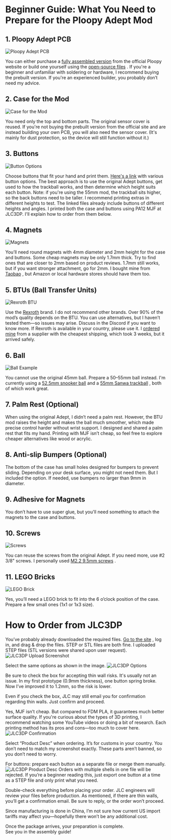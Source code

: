 
# Beginner Guide: What You Need to Prepare for the Ploopy Adept Mod

## 1. Ploopy Adept PCB
   ![Ploopy Adept PCB](https://github.com/Dexter-KBD/mod/blob/1e3f978ae3a59751fb3961051025207c8c4c8a05/50-55mm%20Ball%20(Thinner%20Bezel)/Image/What%20you%20need%20to%20prepare/ploopy%20adept%20pcb.JPEG?raw=true)

You can either purchase a [fully assembled version](https://ploopy.co/shop/adept-trackball-fully-assembled/)
 from the official Ploopy website or build one yourself using the [open-source files](https://github.com/ploopyco/adept-trackball/tree/master/hardware/electronics)
. If you're a beginner and unfamiliar with soldering or hardware, I recommend buying the prebuilt version. If you're an experienced builder, you probably don’t need my advice.

## 2. Case for the Mod
![Case for the Mod](https://github.com/Dexter-KBD/mod/blob/2214381592c6c7575f5236278ba0c75243d5aece/50-55mm%20Ball%20(Thinner%20Bezel)/Image/What%20you%20need%20to%20prepare/case.JPEG?raw=true)

You need only the top and bottom parts. The original sensor cover is reused. If you're not buying the prebuilt version from the official site and are instead building your own PCB, you will also need the sensor cover. (It's mainly for dust protection, so the device will still function without it.)

## 3. Buttons
![Button Options](https://github.com/Dexter-KBD/mod/blob/2214381592c6c7575f5236278ba0c75243d5aece/50-55mm%20Ball%20(Thinner%20Bezel)/Image/What%20you%20need%20to%20prepare/button.JPEG?raw=true)

Choose buttons that fit your hand and print them. [Here's a link](https://github.com/adept-anyball/mod/tree/master/buttons)
 with various button options. The best approach is to use the original Adept buttons, get used to how the trackball works, and then determine which height suits each button. Note: if you're using the 55mm mod, the trackball sits higher, so the back buttons need to be taller. I recommend printing extras in different heights to test. The linked files already include buttons of different heights and angles.
I printed both the case and buttons using PA12 MJF at JLC3DP. I'll explain how to order from them below.

## 4. Magnets
![Magnets](https://github.com/Dexter-KBD/mod/blob/86766393406f16cc5e7c91220ca6cac66c7ee5b8/50-55mm%20Ball%20(Thinner%20Bezel)/Image/What%20you%20need%20to%20prepare/magnet.JPEG?raw=true)

You’ll need round magnets with 4mm diameter and 2mm height for the case and buttons. Some cheap magnets may be only 1.7mm thick. Try to find ones that are closer to 2mm based on product reviews. 1.7mm still works, but if you want stronger attachment, go for 2mm. I bought mine from [Taobao](https://item.taobao.com/item.htm?_u=b206uqikd120b5&id=625305954944&spm=a1z09.2.0.0.7f582e8dCcXpoh)
, but Amazon or local hardware stores should have them too.

## 5. BTUs (Ball Transfer Units)
![Rexroth BTU](https://github.com/Dexter-KBD/mod/blob/86766393406f16cc5e7c91220ca6cac66c7ee5b8/50-55mm%20Ball%20(Thinner%20Bezel)/Image/What%20you%20need%20to%20prepare/rexroth.JPEG?raw=true)

Use the [Rexroth](https://www.robaraindustries.com/en/product/42563/ball-transfer-units-r053010810-ku-b8-ofk-rex.html)
 brand. I do not recommend other brands. Over 90% of the mod’s quality depends on the BTU. You can use alternatives, but I haven’t tested them—so issues may arise. Discuss in the Discord if you want to know more. If Rexroth is available in your country, please use it. I [ordered mine](https://www.robaraindustries.com/en/product/42563/ball-transfer-units-r053010810-ku-b8-ofk-rex.html)
 from a supplier with the cheapest shipping, which took 3 weeks, but it arrived safely.

## 6. Ball
![Ball Example](https://github.com/Dexter-KBD/mod/blob/d0c041ce82b9a391e1d5a0b9aec43c3216a7e157/50-55mm%20Ball%20(Thinner%20Bezel)/Image/What%20you%20need%20to%20prepare/ball.JPEG?raw=true)

You cannot use the original 45mm ball. Prepare a 50–55mm ball instead. I'm currently using a [52.5mm snooker ball](http://item.taobao.com/item.htm?_u=b206uqikd1f786&id=716787460543&spm=a1z09.2.0.0.7f582e8dCcXpoh)
 and a [55mm Sanwa trackball](https://item.taobao.com/item.htm?_u=b206uqikd1fe7f&id=724775117995&spm=a1z09.2.0.0.7f582e8dCcXpoh)
, both of which work great.

## 7. Palm Rest (Optional)
When using the original Adept, I didn’t need a palm rest. However, the BTU mod raises the height and makes the ball much smoother, which made precise control harder without wrist support. I designed and shared a palm rest that fits my hand. Printing with MJF isn’t cheap, so feel free to explore cheaper alternatives like wood or acrylic.

## 8. Anti-slip Bumpers (Optional)
The bottom of the case has small holes designed for bumpers to prevent sliding. Depending on your desk surface, you might not need them. But I included the option. If needed, use bumpers no larger than 9mm in diameter.

## 9. Adhesive for Magnets
You don’t have to use super glue, but you'll need something to attach the magnets to the case and buttons.

## 10. Screws
![Screws](https://github.com/Dexter-KBD/mod/blob/d0c041ce82b9a391e1d5a0b9aec43c3216a7e157/50-55mm%20Ball%20(Thinner%20Bezel)/Image/What%20you%20need%20to%20prepare/screw.JPEG?raw=true)

You can reuse the screws from the original Adept. If you need more, use #2 3/8" screws. I personally used [M2.2 9.5mm screws](https://item.taobao.com/item.htm?_u=b206uqikd1cba0&id=589373168768&pisk=gJRa9DqnafhNE_IOIB14UqPf355OisoSmIsfoEYc5GjiHNG0gE8llVnxWp7DcH3xW1Tc0n-CvS_jBmF2YhTkCOtXCibcxHY_1iGO3n8W2nNj6d_0gHTAnnO2kS7Don3OcVHBWFCAi0i5gbT9WAzYUdRaiXYHJNbgSv6gQX8sR0iSNjkg-soZVhN5GQ3hzafcStbgx27f7SVMmtb3KMQAolb0s2uFvZygnNb0xJbAyofcSSchxabAS-V0sJ4hvZfcoZbi8ejdusjmHPtDXWSFIq96U-_SA0WOqFjUi7rd7ODJ5-N4gyQOIgX3q7NWkNWNqFjE2ECXm9YA3IUYgGYMenQkjlm5BEveYN-IvJ7eFhdPtQmLgn8J9H7HqjP5jeLWFOdih76PTGWHseMza1xOPUb9q0l1dh9hFLxjo8SvRLWDFOqQd3YBPCBpg0rhDd_RtaTt_W5kSdOO1poLLMAeoCB5ZgJUDwjfxIpam-WGJwSS8289HY9JRR04u-eALvQFV438H-BGJwSS-A2YH9kN8ggzp&spm=a1z09.2.0.0.65af2e8dNeJc6F&skuId=5124045155202)
.

## 11. LEGO Bricks
![LEGO Brick](https://github.com/Dexter-KBD/mod/blob/d0c041ce82b9a391e1d5a0b9aec43c3216a7e157/50-55mm%20Ball%20(Thinner%20Bezel)/Image/What%20you%20need%20to%20prepare/brick.JPEG?raw=true)

Yes, you’ll need a LEGO brick to fit into the 6 o’clock position of the case. Prepare a few small ones (1x1 or 1x3 size).



# How to Order from JLC3DP

You’ve probably already downloaded the required files. [Go to the site](https://jlc3dp.com/3d-printing-quote?spm=Jlc3dp.Homepage.1011.d1)
, log in, and drag & drop the files. STEP or STL files are both fine. I uploaded STEP files (STL versions were shared upon user request).
![JLC3DP Upload Screenshot](https://github.com/Dexter-KBD/mod/blob/5a2223908f62b79b6bb7cffa3ec54ed72d958ed7/50-55mm%20Ball%20(Thinner%20Bezel)/Image/What%20you%20need%20to%20prepare/jlc1.png?raw=true)

Select the same options as shown in the image.
![JLC3DP Options](https://github.com/Dexter-KBD/mod/blob/5a2223908f62b79b6bb7cffa3ec54ed72d958ed7/50-55mm%20Ball%20(Thinner%20Bezel)/Image/What%20you%20need%20to%20prepare/jlc2.png?raw=true)

Be sure to check the box for accepting thin wall risks. It's usually not an issue. In my first prototype (0.9mm thickness), one button spring broke. Now I’ve improved it to 1.2mm, so the risk is lower.

Even if you check the box, JLC may still email you for confirmation regarding thin walls. Just confirm and proceed.

Yes, MJF isn’t cheap. But compared to FDM PLA, it guarantees much better surface quality. If you're curious about the types of 3D printing, I recommend watching some YouTube videos or doing a bit of research. Each printing method has its pros and cons—too much to cover here.
![JLC3DP Confirmation](https://github.com/Dexter-KBD/mod/blob/5a2223908f62b79b6bb7cffa3ec54ed72d958ed7/50-55mm%20Ball%20(Thinner%20Bezel)/Image/What%20you%20need%20to%20prepare/jlc3.png?raw=true)

Select “Product Desc” when ordering. It’s for customs in your country. You don’t need to match my screenshot exactly. These parts aren’t banned, so you don’t need to worry.

For buttons: prepare each button as a separate file or merge them manually.![JLC3DP Product Desc](https://github.com/Dexter-KBD/mod/blob/5a2223908f62b79b6bb7cffa3ec54ed72d958ed7/50-55mm%20Ball%20(Thinner%20Bezel)/Image/What%20you%20need%20to%20prepare/jlc4.png?raw=true)
 Orders with multiple shells in one file will be rejected. If you’re a beginner reading this, just export one button at a time as a STEP file and only print what you need.

Double-check everything before placing your order.
JLC engineers will review your files before production. As mentioned, if there are thin walls, you’ll get a confirmation email. Be sure to reply, or the order won’t proceed.

Since manufacturing is done in China, I’m not sure how current US import tariffs may affect you—hopefully there won’t be any additional cost.

Once the package arrives, your preparation is complete.  
See you in the assembly guide!
